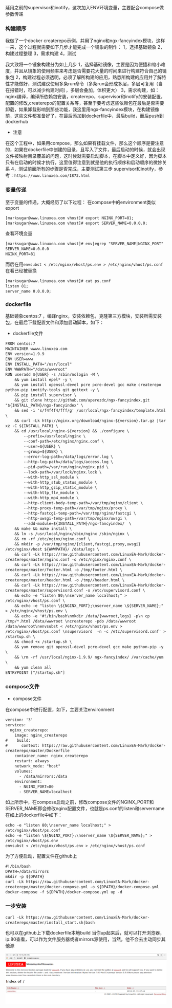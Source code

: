 





延用之前的supervisor和inotify，这次加入ENV环境变量，主要配合compose做参数传递
### 构建顺序
我做了一个docker createrepo示例，并用了nginx和ngx-fancyindex模块，这样一来，这个过程就需要如下几步才能完成一个镜象的制作：
1，选择基础镜象
2，构建过程整理
3，需求构建
4，测试

我大致将一个镜象构建分为如上几步
1，选择基础镜像，主要是因为便捷和缩小难度，并且从镜象的使用频率来考虑是否需要花大量的时间来进行构建符合自己的镜象包
2，构建过程必须透明，必须了解所构建的应用，熟悉所构建的应用并了解特性才能做好，测试建议使用多条run命令（多条run会形成多层，多层可复用（当在报错时，可以减少构建时间），多层会叠加，体积更大）
3，需求构建，如：nginx编译，编译所依赖包安装，createrepo，supervisor和inotify的安装配置，配置的修改,createrepo的配置关系等，甚至于要考虑这些依赖包在最后是否需要卸载，如果卸载影响到那些功能，我这里用ngx-fancyindex模块，在构建镜像前，这些文件都准备好了，在最后添加到dockerfile中，最后build，而后push到dockerhub
* 注意

在这个工程中，如果用compose，那么如果有挂载文件，那么这个顺序是要注意的，如果在dockerfile中创建的目录，且写入了文件，最后启动的时候，就会出现文件被映射目录覆盖的问题，这时候就需要启动脚本，在脚本中定义好，因为脚本只有在启动的时候才执行，这里值得注意到就是他的执行顺序和启动顺序的微妙关系
4，测试前面所有的步骤是否完成，主要测试第三步
supervisor和inotify，参考：`https://www.linuxea.com/1873.html`
### 变量传递
至于变量的传递，大概经历了以下过程：
在compose中的environment类似export
```
[marksugar@www.linuxea.com vhost]# export NGINX_PORT=81;
[marksugar@www.linuxea.com vhost]# export SERVER_NAME=0.0.0.0;
```
查看环境变量
```
[marksugar@www.linuxea.com vhost]# env|egrep "SERVER_NAME|NGINX_PORT"
SERVER_NAME=0.0.0.0
NGINX_PORT=81
```
而后在用`envsubst < /etc/nginx/vhost/ps.env > /etc/nginx/vhost/ps.conf  `
在看已经被替换
```
[marksugar@www.linuxea.com vhost]# cat ps.conf 
listen 81;
server_name 0.0.0.0;
```
### dockerfile
基础镜象centos:7 ，编译nginx，安装依赖包，克隆第三方模块，安装所需安装包，在最后下载配置文件和添加启动脚本，如下：
* dockerfile文件
```
FROM centos:7
MAINTAINER wwww.linuxea.com
ENV version=1.9.9
ENV USER=www
ENV INSTALL_PATH="/usr/local"
ENV WWWPATH="/data/wwwroot"
RUN useradd ${USER} -s /sbin/nologin -M \
	&& yum install epel* -y \
	&& yum install openssl-devel pcre pcre-devel gcc make createrepo python-pip inotify-tools git gettext -y \
	&& pip install supervisor \
	&& git clone https://github.com/aperezdc/ngx-fancyindex.git "${INSTALL_PATH}/ngx-fancyindex" \
	&& sed -i 's/f4f4f4/fff/g' /usr/local/ngx-fancyindex/template.html \
	&& curl -Lk http://nginx.org/download/nginx-${version}.tar.gz |tar xz -C ${INSTALL_PATH} \
	&& cd /usr/local/nginx-${version} && ./configure \
		--prefix=/usr/local/nginx \
		--conf-path=/etc/nginx/nginx.conf \
		--user=${USER} \
		--group=${USER} \
		--error-log-path=/data/logs/error.log \
		--http-log-path=/data/logs/access.log \
		--pid-path=/var/run/nginx/nginx.pid \
		--lock-path=/var/lock/nginx.lock \
		--with-http_ssl_module \
		--with-http_stub_status_module \
		--with-http_gzip_static_module \
		--with-http_flv_module \
		--with-http_mp4_module \
		--http-client-body-temp-path=/var/tmp/nginx/client \
		--http-proxy-temp-path=/var/tmp/nginx/proxy \
		--http-fastcgi-temp-path=/var/tmp/nginx/fastcgi \
		--http-uwsgi-temp-path=/var/tmp/nginx/uwsgi \
		--add-module=${INSTALL_PATH}/ngx-fancyindex/  \
	&& make && make install \
	&& ln -s /usr/local/nginx/sbin/nginx /sbin/nginx \
	&& rm -rf /etc/nginx/nginx.conf \
	&& mkdir -p /var/tmp/nginx/{client,fastcgi,proxy,uwsgi} /etc/nginx/vhost ${WWWPATH}/ /data/logs \
	&& curl -Lk https://raw.githubusercontent.com/LinuxEA-Mark/docker-createrepo/master/nginx.conf -o /etc/nginx/nginx.conf \
	&& curl -Lk https://raw.githubusercontent.com/LinuxEA-Mark/docker-createrepo/master/footer.html -o /tmp/footer.html \
	&& curl -Lk https://raw.githubusercontent.com/LinuxEA-Mark/docker-createrepo/master/header.html -o /tmp//header.html \
	&& curl -Lk https://raw.githubusercontent.com/LinuxEA-Mark/docker-createrepo/master/supervisord.conf -o /etc/supervisord.conf \
	&& echo -e "listen 80;\nserver_name localhost;" > /etc/nginx/vhost/ps.conf \
	&& echo -e "listen \${NGINX_PORT};\nserver_name \${SERVER_NAME};" > /etc/nginx/vhost/ps.env \
	&& echo -e '#!/bin/bash\nmkdir /data/{wwwroot,logs} -p\n cp /tmp/*.html /data/wwwroot \ncreaterepo -pdo /data/wwwroot /data/wwwroot\nenvsubst < /etc/nginx/vhost/ps.env > /etc/nginx/vhost/ps.conf \nsupervisord  -n -c /etc/supervisord.conf' > /startup.sh \
	&& chmod +x /startup.sh \
	&& yum remove git openssl-devel pcre-devel gcc make python-pip -y \
	&& \rm -rf /usr/local/nginx-1.9.9/ ngx-fancyindex/ /var/cache/yum \
	&& yum clean all
ENTRYPOINT ["/startup.sh"]
```
### compose文件
* compose文件

在compose中进行配置，如下，主要关注environment
```
version: '3'
services:
  nginx_createrepo:
    image: nginx_createrepo
#    build:
#      context: https://raw.githubusercontent.com/LinuxEA-Mark/docker-createrepo/master/Dockerfile
    container_name: nginx_createrepo
    restart: always
    network_mode: "host"
    volumes:
      - /data/mirrors:/data
    environment:
      - NGINX_PORT=80
      - SERVER_NAME=localhost
```

如上所示中，在compose启动之前，修改compose文件的NGINX_PORT和SERVER_NAME即会修改nginx配置文件，也就是ps.conf的listen和servername
在如上的dockerfile中如下：
```
echo -e "listen 80;\nserver_name localhost;" > /etc/nginx/vhost/ps.conf
echo -e "listen \${NGINX_PORT};\nserver_name \${SERVER_NAME};" > /etc/nginx/vhost/ps.env
envsubst < /etc/nginx/vhost/ps.env > /etc/nginx/vhost/ps.conf
```
为了方便启动，配置文件在github上
```
#!/bin/bash
DPATH=/data/mirrors
mkdir -p ${DPATH}
curl -Lk https://raw.githubusercontent.com/LinuxEA-Mark/docker-createrepo/master/docker-compose.yml -o ${DPATH}/docker-compose.yml 
docker-compose -f ${DPATH}/docker-compose.yml up -d
```
### 一步安装
```
curl -Lk https://raw.githubusercontent.com/LinuxEA-Mark/docker-createrepo/master/install_start.sh|bash
```
也可以在github上下载dockerfile本地build
当你up起来后，就可以打开浏览器，ip:80查看，可以作为文件服务器或者mirrors源使用，当然，他不会去主动同步其他源

![ok](../img/ok.png)

